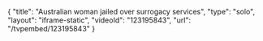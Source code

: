 {
    "title": "Australian woman jailed over surrogacy services",
    "type": "solo",
    "layout": "iframe-static",
    "videoId": "123195843",
    "url": "\/tvpembed\/123195843"
}